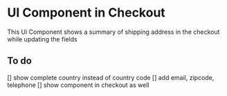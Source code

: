 # UI Component in Checkout

This Ui Component shows a summary of shipping address in the checkout while
updating the fields


## To do

[] show complete country instead of country code
[] add email, zipcode, telephone
[] show component in checkout as well
